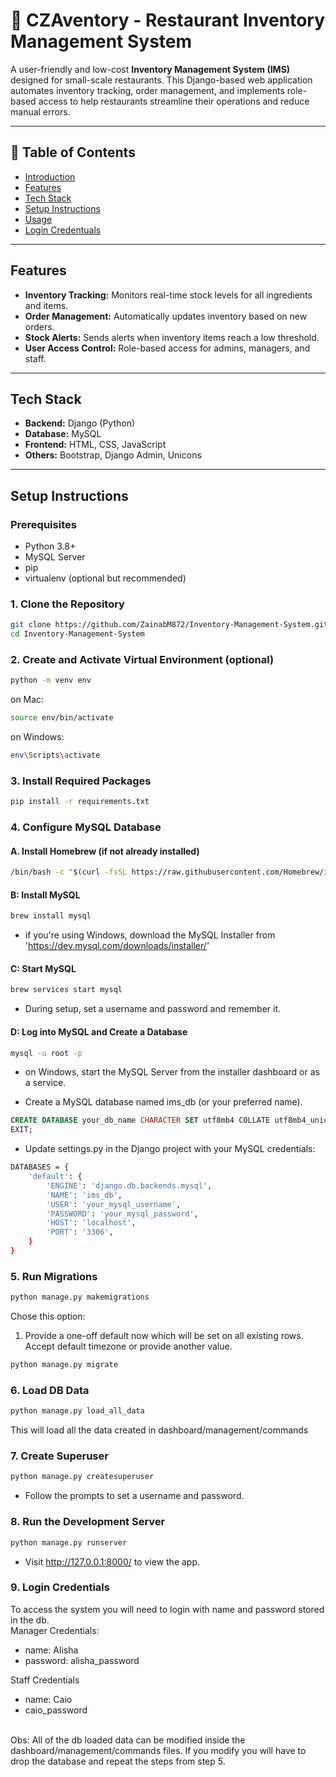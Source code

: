 # 🧾 CZAventory - Restaurant Inventory Management System

A user-friendly and low-cost **Inventory Management System (IMS)** designed for small-scale restaurants. This Django-based web application automates inventory tracking, order management, and implements role-based access to help restaurants streamline their operations and reduce manual errors.

---

## 📌 Table of Contents

- [Introduction](#introduction)
- [Features](#features)
- [Tech Stack](#tech-stack)
- [Setup Instructions](#setup-instructions)
- [Usage](#usage)
- [Login Credentuals](#login-credentials)
---
## Features

- **Inventory Tracking:** Monitors real-time stock levels for all ingredients and items.
- **Order Management:** Automatically updates inventory based on new orders.
- **Stock Alerts:** Sends alerts when inventory items reach a low threshold.
- **User Access Control:** Role-based access for admins, managers, and staff.

---

## Tech Stack

- **Backend:** Django (Python)
- **Database:** MySQL
- **Frontend:** HTML, CSS, JavaScript
- **Others:** Bootstrap, Django Admin, Unicons

---
## Setup Instructions

### Prerequisites

- Python 3.8+
- MySQL Server
- pip
- virtualenv (optional but recommended)

### 1. Clone the Repository

```bash
git clone https://github.com/ZainabM872/Inventory-Management-System.git
cd Inventory-Management-System
```
### 2. Create and Activate Virtual Environment (optional)
```bash
python -m venv env
```
on Mac:
```bash
source env/bin/activate
```
on Windows:
```bash
env\Scripts\activate
```

### 3. Install Required Packages
```bash
pip install -r requirements.txt
```

### 4. Configure MySQL Database
#### A. Install Homebrew (if not already installed)

```bash
/bin/bash -c "$(curl -fsSL https://raw.githubusercontent.com/Homebrew/install/HEAD/install.sh)"
```

#### B: Install MySQL
```bash
brew install mysql
```
- if you're using Windows, download the MySQL Installer from 'https://dev.mysql.com/downloads/installer/'

#### C: Start MySQL
```bash
brew services start mysql
```
- During setup, set a username and password and remember it.

#### D: Log into MySQL and Create a Database
```bash
mysql -u root -p
```
- on Windows, start the MySQL Server from the installer dashboard or as a service.


- Create a MySQL database named ims_db (or your preferred name).
```sql
CREATE DATABASE your_db_name CHARACTER SET utf8mb4 COLLATE utf8mb4_unicode_ci;
EXIT;
```
- Update settings.py in the Django project with your MySQL credentials:
```bash
DATABASES = {
    'default': {
        'ENGINE': 'django.db.backends.mysql',
        'NAME': 'ims_db',
        'USER': 'your_mysql_username',
        'PASSWORD': 'your_mysql_password',
        'HOST': 'localhost',
        'PORT': '3306',
    }
}

```
### 5. Run Migrations
```bash
python manage.py makemigrations
```
Chose this option:
1) Provide a one-off default now which will be set on all existing rows.<br/>
Accept default timezone or provide another value.<br/>
```bash
python manage.py migrate
```

### 6. Load DB Data
```bash
python manage.py load_all_data
```
This will load all the data created in dashboard/management/commands
### 7. Create Superuser
```bash
python manage.py createsuperuser
```
- Follow the prompts to set a username and password.

### 8. Run the Development Server
```bash
python manage.py runserver
```
- Visit http://127.0.0.1:8000/ to view the app.

### 9. Login Credentials 
To access the system you will need to login with name and password stored in the db.<br/>
Manager Credentials:
- name: Alisha
- password: alisha_password

Staff Credentials
- name: Caio
- caio_password
<br/>
Obs: All of the db loaded data can be modified inside the dashboard/management/commands files. If you modify you will have to drop the database and repeat the steps from step 5.

